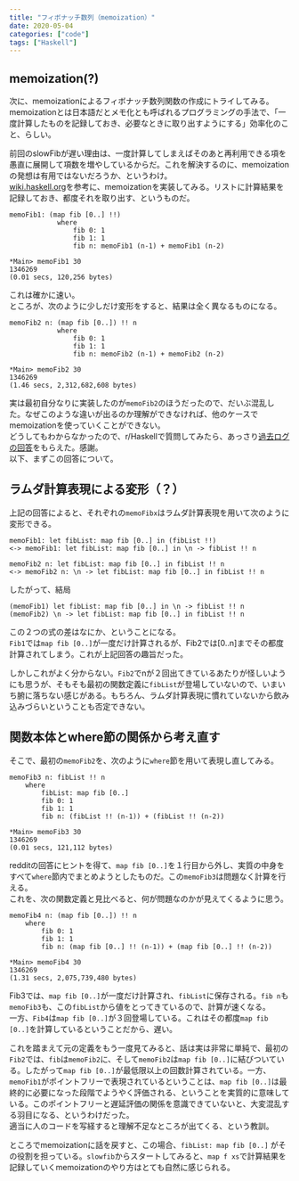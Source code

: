 ```yaml
---
title: "フィボナッチ数列（memoization）"
date: 2020-05-04
categories: ["code"]
tags: ["Haskell"]
---
```


## memoization(?)

次に、memoizationによるフィボナッチ数列関数の作成にトライしてみる。  
memoizationとは日本語だとメモ化とも呼ばれるプログラミングの手法で、「一度計算したものを記録しておき、必要なときに取り出すようにする」効率化のこと、らしい。

前回のslowFibが遅い理由は、一度計算してしまえばそのあと再利用できる項を愚直に展開して項数を増やしているからだ。これを解決するのに、memoizationの発想は有用ではないだろうか、というわけ。  
[wiki.haskell.org](https://wiki.haskell.org/Memoization)を参考に、memoizationを実装してみる。リストに計算結果を記録しておき、都度それを取り出す、というものだ。

```
memoFib1: (map fib [0..] !!)
            where
                fib 0: 1
                fib 1: 1
                fib n: memoFib1 (n-1) + memoFib1 (n-2)
```

```
*Main> memoFib1 30
1346269
(0.01 secs, 120,256 bytes)
```

これは確かに速い。  
ところが、次のように少しだけ変形をすると、結果は全く異なるものになる。

```
memoFib2 n: (map fib [0..]) !! n
            where
                fib 0: 1
                fib 1: 1
                fib n: memoFib2 (n-1) + memoFib2 (n-2)
```

```
*Main> memoFib2 30
1346269
(1.46 secs, 2,312,682,608 bytes)
```

実は最初自分なりに実装したのが`memoFib2`のほうだったので、だいぶ混乱した。なぜこのような違いが出るのか理解ができなければ、他のケースでmemoizationを使っていくことができない。  
どうしてもわからなかったので、r/Haskellで質問してみたら、あっさり[過去ログの回答](https://www.reddit.com/r/haskell/comments/a3va9p/why_pointfree_makes_difference_to_this_simple/)をもらえた。感謝。  
以下、まずこの回答について。

## ラムダ計算表現による変形（？）

上記の回答によると、それぞれの`memoFibx`はラムダ計算表現を用いて次のように変形できる。

```
memoFib1: let fibList: map fib [0..] in (fibList !!)
<-> memoFib1: let fibList: map fib [0..] in \n -> fibList !! n

memoFib2 n: let fibList: map fib [0..] in fibList !! n
<-> memoFib2 n: \n -> let fibList: map fib [0..] in fibList !! n
```

したがって、結局

```
(memoFib1) let fibList: map fib [0..] in \n -> fibList !! n
(memoFib2) \n -> let fibList: map fib [0..] in fibList !! n
```

この２つの式の差はなにか、ということになる。  
`Fib1`では`map fib [0..]`が一度だけ計算されるが、Fib2では[0..n]までその都度計算されてしまう。これが上記回答の趣旨だった。

しかしこれがよく分からない。`Fib2`でnが２回出てきているあたりが怪しいようにも思うが、そもそも最初の関数定義に`fibList`が登場していないので、いまいち腑に落ちない感じがある。もちろん、ラムダ計算表現に慣れていないから飲み込みづらいということも否定できない。

## 関数本体とwhere節の関係から考え直す

そこで、最初の`memoFib2`を、次のように`where`節を用いて表現し直してみる。

```
memoFib3 n: fibList !! n
    where
        fibList: map fib [0..]
        fib 0: 1
        fib 1: 1
        fib n: (fibList !! (n-1)) + (fibList !! (n-2))
```

```
*Main> memoFib3 30
1346269
(0.01 secs, 121,112 bytes)
```

redditの回答にヒントを得て、`map fib [0..]`を１行目から外し、実質の中身をすべて`where`節内でまとめようとしたものだ。この`memoFib3`は問題なく計算を行える。  
これを、次の関数定義と見比べると、何が問題なのかが見えてくるように思う。

```
memoFib4 n: (map fib [0..]) !! n
    where
        fib 0: 1
        fib 1: 1
        fib n: (map fib [0..] !! (n-1)) + (map fib [0..] !! (n-2))
```

```
*Main> memoFib4 30
1346269
(1.31 secs, 2,075,739,480 bytes)
```

Fib3では、`map fib [0..]`が一度だけ計算され、`fibList`に保存される。`fib n`も`memoFib3`も、この`fibList`から値をとってきているので、計算が速くなる。  
一方、`Fib4`は`map fib [0..]`が３回登場している。これはその都度`map fib [0..]`を計算しているということだから、遅い。

これを踏まえて元の定義をもう一度見てみると、話は実は非常に単純で、最初の`Fib2`では、`fib`は`memoFib2`に、そして`memoFib2`は`map fib [0..]`に結びついている。したがって`map fib [0..]`が最低限以上の回数計算されている。一方、`memoFib1`がポイントフリーで表現されているということは、`map fib [0..]`は最終的に必要になった段階でようやく評価される、ということを実質的に意味している。このポイントフリーと遅延評価の関係を意識できていないと、大変混乱する羽目になる、というわけだった。  
適当に人のコードを写経すると理解不足なところが出てくる、という教訓。

ところでmemoizationに話を戻すと、この場合、`fibList: map fib [0..]` がその役割を担っている。`slowfib`からスタートしてみると、`map f xs`で計算結果を記録していくmemoizationのやり方はとても自然に感じられる。
